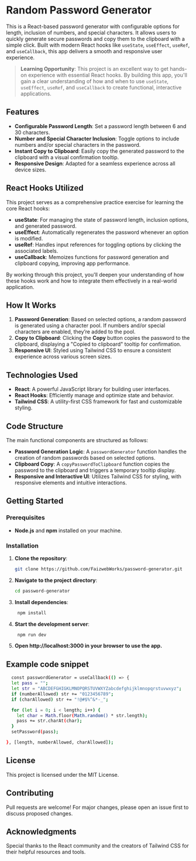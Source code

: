# Random Password Generator

This is a React-based password generator with configurable options for length, inclusion of numbers, and special characters. It allows users to quickly generate secure passwords and copy them to the clipboard with a simple click. Built with modern React hooks like `useState`, `useEffect`, `useRef`, and `useCallback`, this app delivers a smooth and responsive user experience.

> **Learning Opportunity**: This project is an excellent way to get hands-on experience with essential React hooks. By building this app, you'll gain a clear understanding of how and when to use `useState`, `useEffect`, `useRef`, and `useCallback` to create functional, interactive applications.

## Features

- **Configurable Password Length**: Set a password length between 6 and 30 characters.
- **Number and Special Character Inclusion**: Toggle options to include numbers and/or special characters in the password.
- **Instant Copy to Clipboard**: Easily copy the generated password to the clipboard with a visual confirmation tooltip.
- **Responsive Design**: Adapted for a seamless experience across all device sizes.

## React Hooks Utilized

This project serves as a comprehensive practice exercise for learning the core React hooks:

- **useState**: For managing the state of password length, inclusion options, and generated password.
- **useEffect**: Automatically regenerates the password whenever an option is modified.
- **useRef**: Handles input references for toggling options by clicking the associated labels.
- **useCallback**: Memoizes functions for password generation and clipboard copying, improving app performance.

By working through this project, you'll deepen your understanding of how these hooks work and how to integrate them effectively in a real-world application.

## How It Works

1. **Password Generation**: Based on selected options, a random password is generated using a character pool. If numbers and/or special characters are enabled, they’re added to the pool.
2. **Copy to Clipboard**: Clicking the **Copy** button copies the password to the clipboard, displaying a "Copied to clipboard" tooltip for confirmation.
3. **Responsive UI**: Styled using Tailwind CSS to ensure a consistent experience across various screen sizes.

## Technologies Used

- **React**: A powerful JavaScript library for building user interfaces.
- **React Hooks**: Efficiently manage and optimize state and behavior.
- **Tailwind CSS**: A utility-first CSS framework for fast and customizable styling.

## Code Structure

The main functional components are structured as follows:

- **Password Generation Logic**: A `passwordGenerator` function handles the creation of random passwords based on selected options.
- **Clipboard Copy**: A `copyPasswordToClipboard` function copies the password to the clipboard and triggers a temporary tooltip display.
- **Responsive and Interactive UI**: Utilizes Tailwind CSS for styling, with responsive elements and intuitive interactions.

## Getting Started

### Prerequisites

- **Node.js** and **npm** installed on your machine.

### Installation

1. **Clone the repository**:

   ```bash
   git clone https://github.com/FaizwebWorks/password-generator.git

   ```

2. **Navigate to the project directory**:

   ```bash
   cd password-generator

   ```

3. **Install dependencies**:

   ```bash
    npm install

   ```

4. **Start the development server**:

   ```bash
    npm run dev

   ```

5. **Open http://localhost:3000 in your browser to use the app.**

## Example code snippet

```bash
  const passwordGenerator = useCallback(() => {
  let pass = "";
  let str = "ABCDEFGHIGKLMNOPQRSTUVWXYZabcdefghijklmnopqrstuvwxyz";
  if (numberAllowed) str += "0123456789";
  if (charAllowed) str += "!@#$%^&*-_";

  for (let i = 0; i < length; i++) {
    let char = Math.floor(Math.random() * str.length);
    pass += str.charAt(char);
  }
  setPassword(pass);

}, [length, numberAllowed, charAllowed]);

```


## License

This project is licensed under the MIT License.

## Contributing

Pull requests are welcome! For major changes, please open an issue first to discuss proposed changes.

## Acknowledgments

Special thanks to the React community and the creators of Tailwind CSS for their helpful resources and tools.
